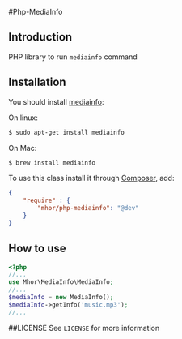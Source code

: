 #Php-MediaInfo

## Introduction
PHP library to run `mediainfo` command

## Installation

You should install [mediainfo](http://manpages.ubuntu.com/manpages/gutsy/man1/mediainfo.1.html):

On linux:
```bash
$ sudo apt-get install mediainfo
```

On Mac:
```bash
$ brew install mediainfo
```

To use this class install it through [Composer](https://getcomposer.org/), add:
```json
{
    "require" : {
        "mhor/php-mediainfo": "@dev"
    }
}
```

## How to use
```php
<?php
//...
use Mhor\MediaInfo\MediaInfo;
//...
$mediaInfo = new MediaInfo();
$mediaInfo->getInfo('music.mp3');
//...
```

##LICENSE
See `LICENSE` for more information
